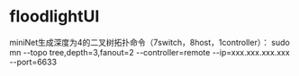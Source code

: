 floodlightUI
============
miniNet生成深度为4的二叉树拓扑命令（7switch，8host，1controller）：
sudo mn --topo tree,depth=3,fanout=2 --controller=remote --ip=xxx.xxx.xxx.xxx --port=6633

